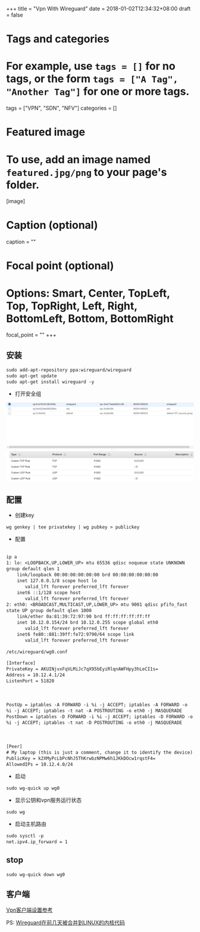 +++
title = "Vpn With Wireguard"
date = 2018-01-02T12:34:32+08:00
draft = false

# Tags and categories
# For example, use `tags = []` for no tags, or the form `tags = ["A Tag", "Another Tag"]` for one or more tags.
tags = ["VPN", "SDN", "NFV"]
categories = []

# Featured image
# To use, add an image named `featured.jpg/png` to your page's folder. 
[image]
  # Caption (optional)
  caption = ""

  # Focal point (optional)
  # Options: Smart, Center, TopLeft, Top, TopRight, Left, Right, BottomLeft, Bottom, BottomRight
  focal_point = ""
+++

## 安装

```
sudo add-apt-repository ppa:wireguard/wireguard
sudo apt-get update
sudo apt-get install wireguard -y

```

- 打开安全组

![](/img/post/wireguard-sg.png)

## 配置

- 创建key

```
wg genkey | tee privatekey | wg pubkey > publickey
```

- 配置 

```

ip a
1: lo: <LOOPBACK,UP,LOWER_UP> mtu 65536 qdisc noqueue state UNKNOWN group default qlen 1
    link/loopback 00:00:00:00:00:00 brd 00:00:00:00:00:00
    inet 127.0.0.1/8 scope host lo
       valid_lft forever preferred_lft forever
    inet6 ::1/128 scope host
       valid_lft forever preferred_lft forever
2: eth0: <BROADCAST,MULTICAST,UP,LOWER_UP> mtu 9001 qdisc pfifo_fast state UP group default qlen 1000
    link/ether 0a:81:39:72:97:90 brd ff:ff:ff:ff:ff:ff
    inet 10.12.0.154/24 brd 10.12.0.255 scope global eth0
       valid_lft forever preferred_lft forever
    inet6 fe80::881:39ff:fe72:9790/64 scope link
       valid_lft forever preferred_lft forever

```



`/etc/wireguard/wg0.conf`

```
[Interface]
PrivateKey = AKUINjvxFqVLMiJc7qX95bEyiRlqnAWFHpy3hLeCI1s=
Address = 10.12.4.1/24
ListenPort = 51820



PostUp = iptables -A FORWARD -i %i -j ACCEPT; iptables -A FORWARD -o %i -j ACCEPT; iptables -t nat -A POSTROUTING -o eth0 -j MASQUERADE
PostDown = iptables -D FORWARD -i %i -j ACCEPT; iptables -D FORWARD -o %i -j ACCEPT; iptables -t nat -D POSTROUTING -o eth0 -j MASQUERADE



[Peer]
# My laptop (this is just a comment, change it to identify the device)
PublicKey = k2XMyPcLbPcNhJ5ThKrwbzNPMw6h1JKkDOcw1rqstF4=
AllowedIPs = 10.12.4.0/24

```

- 启动

```
sudo wg-quick up wg0
```

- 显示公钥和vpn服务运行状态

```
sudo wg
```


- 启动主机路由

```
sudo sysctl -p
net.ipv4.ip_forward = 1
```

## stop

```
sudo wg-quick down wg0
```

## 客户端

[Vpn客户端设置参考](/post/vpn-win-setup/)


PS: [Wireguard在前几天被合并到LINUX的内核代码](https://www.linux.com/news/wireguard-to-be-merged-with-linux-net-next-tree-and-will-be-available-by-default-in-linux/)